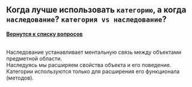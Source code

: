 ## Когда лучше использовать `категорию`, а когда `наследование`? `категория vs наследование`?

[**Вернутся к списку вопросов**](https://github.com/Torlopov-Andrey/hh_interview_ios/blob/master/readme.md)

<br/>Наследование устанавливает ментальную связь между объектами предметной области.
<br/>Наследуясь мы расширяем свойства объекта и его поведение.
<br/>Категории используются только для расширения его функционала (методов).
